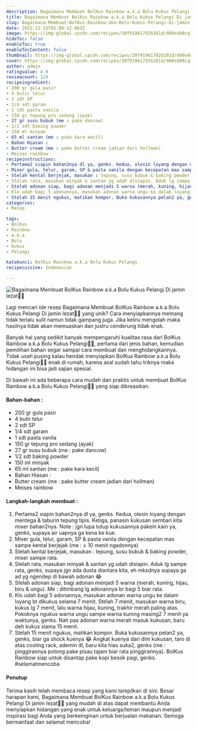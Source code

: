 ```yaml
---
description: Bagaimana Membuat BolKus Rainbow a.k.a Bolu Kukus Pelangi Di jamin lezat"
title: Bagaimana Membuat BolKus Rainbow a.k.a Bolu Kukus Pelangi Di jamin lezat
slug: Bagaimana-Membuat-BolKus-Rainbow-aka-Bolu-Kukus-Pelangi-Di-jamin-lezat
date: 2022-12-13T03:09:12.063Z
image: https://img-global.cpcdn.com/recipes/38f91961792b281d/400x400cq70/photo.jpg
hideToc: false
enableToc: true
enableTocContent: false
thumbnail: https://img-global.cpcdn.com/recipes/38f91961792b281d/400x400cq70/photo.jpg
cover: https://img-global.cpcdn.com/recipes/38f91961792b281d/400x400cq70/photo.jpg
author: admin
ratingvalue: 4.8
reviewcount: 124
recipeingredient:
- 200 gr gula pasir
- 4 butir telur
- 2 sdt SP
- 1/4 sdt garam
- 1 sdt pasta vanila
- 150 gr tepung pro sedang (ayak)
- 27 gr susu bubuk (me : pake dancow)
- 1/2 sdt baking powder
- 150 ml minyak
- 65 ml santan (me : pake kara kecil)
- Bahan Hiasan :
- Butter cream (me : pake butter cream jadian dari hollman)
- Meises rainbow
recipeinstructions:
- Pertama2 siapin bahan2nya dl ya, genks. Kedua, olesin loyang dengan mentega & taburin tepung tipis. Ketiga, panasin kukusan sembari kita mixer bahan2nya. Note : jgn lupa tutup kukusannya pakein kain ya, genks, supaya air uapnya ga kena ke kue.
- Mixer gula, telur, garam, SP & pasta vanila dengan kecepatan max sampe kental berjejak (me : ± 10 menit ngadonnya)
- Stelah kental berjejak, masukan : tepung, susu bubuk & baking powder, mixer sampe rata.
- Stelah rata, masukan minyak & santan yg udah disiapin. Aduk lg sampe rata, genks, supaya jgn ada dusta diantara kita, eh mksdnya supaya ga ad yg ngendep di bawah adonan 😂
- Stelah adonan siap, bagi adonan menjadi 5 warna (merah, kuning, hijau, biru & ungu). Me : ditimbang lg adonannya br bagi 5 biar rata.
- Klo udah bagi 5 adonannya, masukan adonan warna ungu ke dalam loyang bt dikukus selama 7 menit. Stelah 7 menit, masukan warna biru, kukus lg 7 menit, lalu warna hijau, kuning, trakhir merah paling atas. Pokoknya ngukus warna ungu sampe warna kuning masing2 7 menit ya waktunya, genks. Nah pas adonan warna merah masuk kukusan, baru deh kukus slama 15 menit.
- Stelah 15 menit ngukus, matikan kompor. Buka kukusannya pelan2 ya, genks, biar ga shock kuenya 😂 Angkat kuenya dari dlm kukusan, taro di atas cooling rack, ademin dl, baru kita hias suka2, genks (me : pinggirannya potong pake pisau tajam biar rata pinggirannya). BolKus Rainbow siap untuk disantap pake kopi besok pagi, genks. #selamatmencoba
categories:
- Resep

tags:
- BolKus
- Rainbow
- a.k.a
- Bolu
- Kukus
- Pelangi

katakunci: BolKus Rainbow a.k.a Bolu Kukus Pelangi
recipecuisine: Indonesian

---
```


![Bagaimana Membuat BolKus Rainbow a.k.a Bolu Kukus Pelangi Di jamin lezat👩‍🍳](https://img-global.cpcdn.com/recipes/38f91961792b281d/400x400cq70/photo.jpg)

Lagi mencari ide resep Bagaimana Membuat BolKus Rainbow a.k.a Bolu Kukus Pelangi Di jamin lezat👩‍🍳 yang unik? Cara menyiapkannya memang tidak terlalu sulit namun tidak gampang juga. Jika keliru mengolah maka hasilnya tidak akan memuaskan dan justru cenderung tidak enak.

Banyak hal yang sedikit banyak mempengaruhi kualitas rasa dari BolKus Rainbow a.k.a Bolu Kukus Pelangi👩‍🍳, pertama dari jenis bahan, kemudian pemilihan bahan segar sampai cara membuat dan menghidangkannya. Tidak usah pusing kalau hendak menyiapkan BolKus Rainbow a.k.a Bolu Kukus Pelangi👩‍🍳 enak di rumah, karena asal sudah tahu triknya maka hidangan ini bisa jadi sajian spesial.

Di bawah ini ada beberapa cara mudah dan praktis untuk membuat BolKus Rainbow a.k.a Bolu Kukus Pelangi👩‍🍳 yang siap dikreasikan.

<!--inarticleads1-->

#### Bahan-bahan :

- 200 gr gula pasir
- 4 butir telur
- 2 sdt SP
- 1/4 sdt garam
- 1 sdt pasta vanila
- 150 gr tepung pro sedang (ayak)
- 27 gr susu bubuk (me : pake dancow)
- 1/2 sdt baking powder
- 150 ml minyak
- 65 ml santan (me : pake kara kecil)
- Bahan Hiasan :
- Butter cream (me : pake butter cream jadian dari hollman)
- Meises rainbow

<!--inarticleads2-->

#### Langkah-langkah membuat :

1. Pertama2 siapin bahan2nya dl ya, genks. Kedua, olesin loyang dengan mentega & taburin tepung tipis. Ketiga, panasin kukusan sembari kita mixer bahan2nya. Note : jgn lupa tutup kukusannya pakein kain ya, genks, supaya air uapnya ga kena ke kue.
1. Mixer gula, telur, garam, SP & pasta vanila dengan kecepatan max sampe kental berjejak (me : ± 10 menit ngadonnya)
1. Stelah kental berjejak, masukan : tepung, susu bubuk & baking powder, mixer sampe rata.
1. Stelah rata, masukan minyak & santan yg udah disiapin. Aduk lg sampe rata, genks, supaya jgn ada dusta diantara kita, eh mksdnya supaya ga ad yg ngendep di bawah adonan 😂
1. Stelah adonan siap, bagi adonan menjadi 5 warna (merah, kuning, hijau, biru & ungu). Me : ditimbang lg adonannya br bagi 5 biar rata.
1. Klo udah bagi 5 adonannya, masukan adonan warna ungu ke dalam loyang bt dikukus selama 7 menit. Stelah 7 menit, masukan warna biru, kukus lg 7 menit, lalu warna hijau, kuning, trakhir merah paling atas. Pokoknya ngukus warna ungu sampe warna kuning masing2 7 menit ya waktunya, genks. Nah pas adonan warna merah masuk kukusan, baru deh kukus slama 15 menit.
1. Stelah 15 menit ngukus, matikan kompor. Buka kukusannya pelan2 ya, genks, biar ga shock kuenya 😂 Angkat kuenya dari dlm kukusan, taro di atas cooling rack, ademin dl, baru kita hias suka2, genks (me : pinggirannya potong pake pisau tajam biar rata pinggirannya). BolKus Rainbow siap untuk disantap pake kopi besok pagi, genks. #selamatmencoba

#### Penutup

Terima kasih telah membaca resep yang kami tampilkan di sini. Besar harapan kami, Bagaimana Membuat BolKus Rainbow a.k.a Bolu Kukus Pelangi Di jamin lezat👩‍🍳 yang mudah di atas dapat membantu Anda menyiapkan hidangan yang enak untuk keluarga/teman maupun menjadi inspirasi bagi Anda yang berkeinginan untuk berjualan makanan. Semoga bermanfaat dan selamat mencoba!